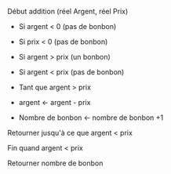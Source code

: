 Début addition (réel Argent, réel Prix)

+ Si argent < 0   (pas de bonbon)
+ Si prix < 0   (pas de bonbon)

+ Si argent > prix     (un bonbon)
+ Si argent < prix     (pas de bonbon)

+ Tant que argent > prix
+ argent ← argent - prix
+ Nombre de bonbon ← nombre de bonbon +1

Retourner jusqu'à ce que argent < prix

Fin quand argent < prix

Retourner nombre de bonbon
